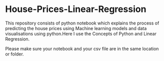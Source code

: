 # House-Prices-Linear-Regression
This repository consists of python notebook which explains the process of predicting the house prices 
using Machine learning models and data visualisations using python.Here I use the Concepts of Python and Linear Regression.

Please make sure your notebook and your csv file are in the same location or folder.
